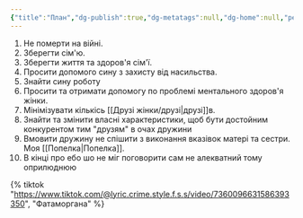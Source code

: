 ```yaml
---
{"title":"План","dg-publish":true,"dg-metatags":null,"dg-home":null,"permalink":"/plan-dij/plan/","dgPassFrontmatter":true,"noteIcon":""}
---
```



1. Не померти на війні.
2. Зберегти сім'ю.
3. Зберегти життя та здоров'я сім'ї.
4. Просити допомого сину з захисту від насильства.
5. Знайти сину роботу 
6. Просити та отримати допомогу по проблемі ментального здоров'я жінки.
7. Мінімізувати кількісь [[Друзі жінки/друзі\|друзі]]в.
8. Знайти та змінити власні характеристики, щоб бути достойним конкурентом тим "друзям" в очах дружини
9. Вмовити дружину не спішити з виконання вказівок матері та сестри. Моя [[Попелка\|Попелка]]. 
10. В кінці про ебо шо не міг поговорити сам не алекватний тому оприлюднюю
  

{% tiktok "https://www.tiktok.com/@lyric.crime.style.f.s.s/video/7360096631586393350", "Фатаморгана" %}
